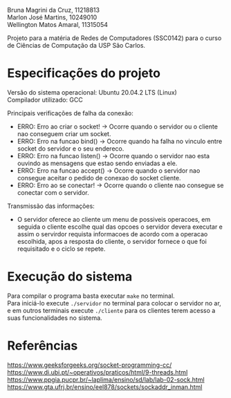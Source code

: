 Bruna Magrini da Cruz, 11218813 <br>
Marlon José Martins, 10249010 <br>
Wellington Matos Amaral, 11315054

Projeto para a matéria de Redes de Computadores (SSC0142) para o curso de Ciências de Computação da USP São Carlos.

# Especificações do projeto
Versão do sistema operacional: Ubuntu 20.04.2 LTS (Linux) <br>
Compilador utilizado: GCC <br>

Principais verificações de falha  da conexão:
 - ERRO: Erro ao criar o socket! -> Ocorre quando o servidor ou o cliente nao conseguem criar um socket.
 - ERRO: Erro na funcao bind() -> Ocorre quando ha falha no vinculo entre socket do servidor e o seu endereco.
 - ERRO: Erro na funcao listen() -> Ocorre quando o servidor nao esta ouvindo as mensagens que estao sendo enviadas a ele.
 - ERRO: Erro na funcao accept() -> Ocorre quando o servidor nao consegue aceitar o pedido de conexao do socket cliente.
 - ERRO: Erro ao se conectar! -> Ocorre quando o cliente nao consegue se conectar com o servidor.

Transmissão das informações:
 - O servidor oferece ao cliente um menu de possiveis operacoes, em seguida o cliente escolhe qual das opcoes o servidor devera executar e assim o servirdor requista informacoes de acordo com a operacao escolhida, apos a resposta do cliente, o servidor fornece o que foi requisitado e o ciclo se repete. 

# Execução do sistema
Para compilar o programa basta executar ```make``` no terminal. <br>
Para iniciá-lo execute ```./servidor``` no terminal para colocar o servidor no ar, e em outros terminais execute ```./cliente``` para os clientes terem acesso a suas funcionalidades no sistema.

# Referências
https://www.geeksforgeeks.org/socket-programming-cc/  
https://www.di.ubi.pt/~operativos/praticos/html/9-threads.html  
https://www.ppgia.pucpr.br/~laplima/ensino/sd/lab/lab-02-sock.html  
https://www.gta.ufrj.br/ensino/eel878/sockets/sockaddr_inman.html
